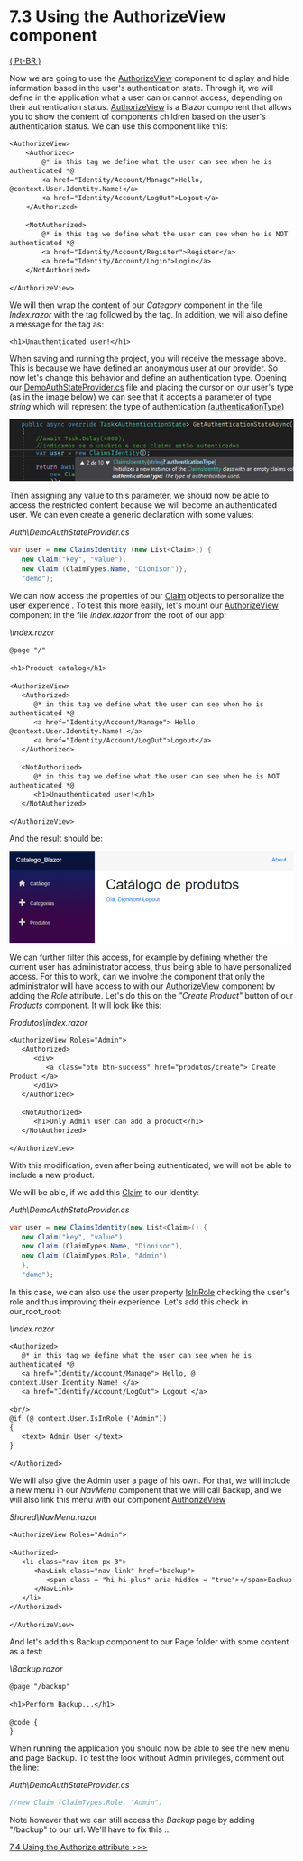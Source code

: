 # 7.3 Using the AuthorizeView component

[( Pt-BR )](/docs/7.3-Using-the-AuthorizeView-component-ptBR.md)

Now we are going to use the [AuthorizeView](https://docs.microsoft.com/en-us/dotnet/api/microsoft.aspnetcore.components.authorization.authorizeview?view=aspnetcore-5.0) component to display and hide information based in the user's authentication state. Through it, we will define in the application what a user can or cannot access, depending on their authentication status. [AuthorizeView](https://docs.microsoft.com/en-us/dotnet/api/microsoft.aspnetcore.components.authorization.authorizeview?view=aspnetcore-5.0) is a Blazor component that allows you to show the content of components children based on the user's authentication status. We can use this component like this:

```razor
<AuthorizeView>
    <Authorized>
        @* in this tag we define what the user can see when he is authenticated *@
        <a href="Identity/Account/Manage">Hello, @context.User.Identity.Name!</a>
        <a href="Identity/Account/LogOut">Logout</a>
    </Authorized>

    <NotAuthorized>
        @* in this tag we define what the user can see when he is NOT authenticated *@
        <a href="Identity/Account/Register">Register</a>
        <a href="Identity/Account/Login">Login</a>
    </NotAuthorized>

</AuthorizeView>
```

 We will then wrap the content of our _Category_ component in the file _Index.razor_ with the tag _<AuthorizeView>_ followed by the <Authorized> tag. In addition, we will also define a message for the _<NotAuthorized>_ tag as:

```razor
<h1>Unauthenticated user!</h1>
```

When saving and running the project, you will receive the message above. This is because we have defined an anonymous user at our provider. So now let's change this behavior and define an authentication type. Opening our [DemoAuthStateProvider.cs](../Catalogo_Blazor/Client/Auth/DemoAuthStateProvider.cs) file and placing the cursor on our user's type (as in the image below) we can see that it accepts a parameter of type _string_ which will represent the type of authentication ([authenticationType](https://docs.microsoft.com/en-us/dotnet/api/system.security.principal.iidentity.authenticationtype?view=net-5.0#System_Security_Principal_IIdentity_AuthenticationType))

![image.png](img/7.3a.png)

Then assigning any value to this parameter, we should now be able to access the restricted content because we will become an authenticated user. We can even create a generic declaration with some values:

_Auth\DemoAuthStateProvider.cs_
```c#
var user = new ClaimsIdentity (new List<Claim>() {
   new Claim("key", "value"),
   new Claim (ClaimTypes.Name, "Dionison")},
   "demo");
```

We can now access the properties of our [Claim](https://docs.microsoft.com/en-us/dotnet/api/system.identitymodel.claims.claim?view=netframework-4.8) objects to personalize the user experience . To test this more easily, let's mount our [AuthorizeView](https://docs.microsoft.com/en-us/dotnet/api/microsoft.aspnetcore.components.authorization.authorizeview?view=aspnetcore-5.0) component in the file _index.razor_ from the root of our app:

_\index.razor_
```razor
@page "/"

<h1>Product catalog</h1>

<AuthorizeView>
   <Authorized>
      @* in this tag we define what the user can see when he is authenticated *@
      <a href="Identity/Account/Manage"> Hello, @context.User.Identity.Name! </a>
      <a href="Identity/Account/LogOut">Logout</a>
   </Authorized>

   <NotAuthorized>
      @* in this tag we define what the user can see when he is NOT authenticated *@
      <h1>Unauthenticated user!</h1>
   </NotAuthorized>

</AuthorizeView>
```

And the result should be:

![image.png](img/7.3b.png)

We can further filter this access, for example by defining whether the current user has administrator access, thus being able to have personalized access. For this to work, can we involve the component that only the administrator will have access to with our [AuthorizeView](https://docs.microsoft.com/en-us/dotnet/api/microsoft.aspnetcore.components.authorization.authorizeview?view=aspnetcore-5.0) component by adding the _Role_ attribute. Let's do this on the _"Create Product"_ button of our _Products_ component. It will look like this:

_Produtos\index.razor_
```razor
<AuthorizeView Roles="Admin">
   <Authorized>
      <div>
         <a class="btn btn-success" href="produtos/create"> Create Product </a>
      </div>
   </Authorized>

   <NotAuthorized>
      <h1>Only Admin user can add a product</h1>
   </NotAuthorized>

</AuthorizeView>
```

With this modification, even after being authenticated, we will not be able to include a new product.

We will be able, if we add this [Claim](https://docs.microsoft.com/en-us/dotnet/api/system.identitymodel.claims.claim?view=netframework-4.8) to our identity:

_Auth\DemoAuthStateProvider.cs_
```c#
var user = new ClaimsIdentity(new List<Claim>() {
   new Claim("key", "value"),
   new Claim (ClaimTypes.Name, "Dionison"),
   new Claim (ClaimTypes.Role, "Admin")
   },
   "demo");
```

In this case, we can also use the user property [IsInRole](https://docs.microsoft.com/en-us/dotnet/api/microsoft.visualbasic.applicationservices.user.isinrole?view=net-5.0) checking the user's role and thus improving their experience. Let's add this check in our_root_root:

_\index.razor_
```razor
<Authorized>
   @* in this tag we define what the user can see when he is authenticated *@
   <a href="Identity/Account/Manage"> Hello, @ context.User.Identity.Name! </a>
   <a href="Identify/Account/LogOut"> Logout </a>

<br/>
@if (@ context.User.IsInRole ("Admin"))
{
   <text> Admin User </text>
}

</Authorized>
```

We will also give the Admin user a page of his own. For that, we will include a new menu in our _NavMenu_ component that we will call Backup, and we will also link this menu with our component [AuthorizeView](https://docs.microsoft.com/en-us/dotnet/api/microsoft.aspnetcore.components.authorization.authorizeview?view=aspnetcore-5.0)

_Shared\NavMenu.razor_
```razor
<AuthorizeView Roles="Admin">

<Authorized>
   <li class="nav-item px-3">
      <NavLink class="nav-link" href="backup">
         <span class = "hi hi-plus" aria-hidden = "true"></span>Backup
      </NavLink>
   </li>
</Authorized>

</AuthorizeView>
```

And let's add this Backup component to our Page folder with some content as a test:

_\Backup.razor_
```razor
@page "/backup"

<h1>Perform Backup...</h1>

@code {
}
```

When running the application you should now be able to see the new menu and page Backup. To test the look without Admin privileges, comment out the line:

_Auth\DemoAuthStateProvider.cs_
```c#
//new Claim (ClaimTypes.Role, "Admin")
```

Note however that we can still access the _Backup_ page by adding "/backup" to our url. We'll have to fix this ...

[7.4 Using the Authorize attribute >>>](/docs/7.4-Using-the-Authorize-attribute.md)
